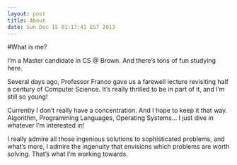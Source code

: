 ```yaml
---
layout: post
title: About
date: Sun Dec 15 01:17:41 EST 2013
---
```


#What is me?

I’m a Master candidate in CS @ Brown. And there’s tons of fun studying here.

Several days ago, Professor Franco gave us a farewell lecture revisiting half a century of Computer Science. It’s really thrilled to be in part of it, and I’m still so young!

Currently I don’t really have a concentration. And I hope to keep it that way. Algorithm, Programming Languages, Operating Systems… I just dive in whatever I’m interested in!

I really admire all those ingenious solutions to sophisticated problems, and what’s more, I admire the ingenuity that envisions which problems are worth solving. That’s what I’m working towards.
